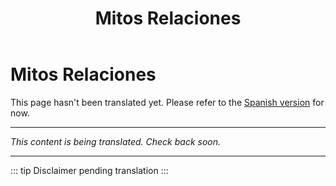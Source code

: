 ﻿---
title: Mitos Relaciones
---

<!-- TODO: translation missing -->

# Mitos Relaciones

This page hasn't been translated yet. Please refer to the [Spanish version](/es/mitos-relaciones) for now.

---

*This content is being translated. Check back soon.*

---

::: tip
Disclaimer pending translation
:::
